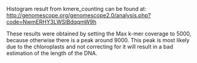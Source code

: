 

Histogram result from kmere_counting can be found at: 
http://genomescope.org/genomescope2.0/analysis.php?code=NwmERHY3LWSIBdqqmW9h

These results were obtained by setting the Max k-mer coverage to 5000, because otherwise 
there is a peak around 9000. This peak is most likely due to the chloroplasts and not 
correcting for it will result in a bad estimation of the length of the DNA.
